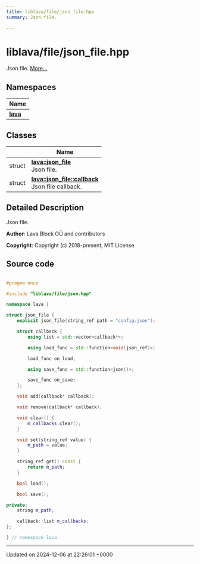 ```yaml
---
title: liblava/file/json_file.hpp
summary: Json file. 

---
```


# liblava/file/json_file.hpp

Json file.  [More...](#detailed-description)

## Namespaces

| Name           |
| -------------- |
| **[lava](/_doxybook/Namespaces/namespacelava.md)**  |

## Classes

|                | Name           |
| -------------- | -------------- |
| struct | **[lava::json_file](/_doxybook/Classes/structlava_1_1json__file.md)** <br>Json file.  |
| struct | **[lava::json_file::callback](/_doxybook/Classes/structlava_1_1json__file_1_1callback.md)** <br>Json file callback.  |

## Detailed Description

Json file. 

**Author**: Lava Block OÜ and contributors 

**Copyright**: Copyright (c) 2018-present, MIT License 



## Source code

```cpp

#pragma once

#include "liblava/file/json.hpp"

namespace lava {

struct json_file {
    explicit json_file(string_ref path = "config.json");

    struct callback {
        using list = std::vector<callback*>;

        using load_func = std::function<void(json_ref)>;

        load_func on_load;

        using save_func = std::function<json()>;

        save_func on_save;
    };

    void add(callback* callback);

    void remove(callback* callback);

    void clear() {
        m_callbacks.clear();
    }

    void set(string_ref value) {
        m_path = value;
    }

    string_ref get() const {
        return m_path;
    }

    bool load();

    bool save();

private:
    string m_path;

    callback::list m_callbacks;
};

} // namespace lava
```


-------------------------------

Updated on 2024-12-06 at 22:26:01 +0000
